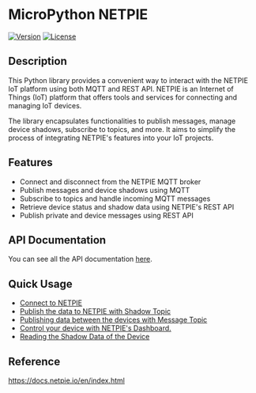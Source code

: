 # MicroPython NETPIE

[![Version](https://img.shields.io/badge/version-1.0.0-blue.svg)](https://github.com/yourusername/netpie-python-library)
[![License](https://img.shields.io/badge/license-MIT-blue.svg)](https://opensource.org/licenses/MIT)

## Description

This Python library provides a convenient way to interact with the NETPIE IoT platform using both MQTT and REST API. NETPIE is an Internet of Things (IoT) platform that offers tools and services for connecting and managing IoT devices.

The library encapsulates functionalities to publish messages, manage device shadows, subscribe to topics, and more. It aims to simplify the process of integrating NETPIE's features into your IoT projects.

## Features

- Connect and disconnect from the NETPIE MQTT broker
- Publish messages and device shadows using MQTT
- Subscribe to topics and handle incoming MQTT messages
- Retrieve device status and shadow data using NETPIE's REST API
- Publish private and device messages using REST API

## API Documentation
You can see all the API documentation [here](https://github.com/PerfecXX/MicroPython-NETPIE/blob/main/doc/API_Documentation.md#netpie-api-documentation).

## Quick Usage
- [Connect to NETPIE](https://github.com/PerfecXX/MicroPython-NETPIE/blob/main/doc/MQTT/MQ_01_connection_to_netpie.md)
- [Publish the data to NETPIE with Shadow Topic](https://github.com/PerfecXX/MicroPython-NETPIE/blob/main/doc/MQTT/MQ_02_pub_data_shadow.md)
- [Publishing data between the devices with Message Topic](https://github.com/PerfecXX/MicroPython-NETPIE/blob/main/doc/MQTT/MQ_03_pub_sub_message.md)
- [Control your device with NETPIE's Dashboard.](https://github.com/PerfecXX/MicroPython-NETPIE/blob/main/doc/MQTT/MQ_04_netpie_monitoring.md)
- [Reading the Shadow Data of the Device]()

## Reference
https://docs.netpie.io/en/index.html

